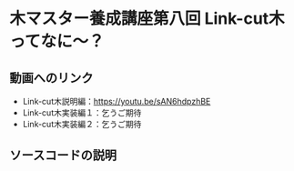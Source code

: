 # 木マスター養成講座第八回 Link-cut木ってなに〜？

## 動画へのリンク
- Link-cut木説明編：https://youtu.be/sAN6hdpzhBE
- Link-cut木実装編１：乞うご期待
- Link-cut木実装編２：乞うご期待

## ソースコードの説明

